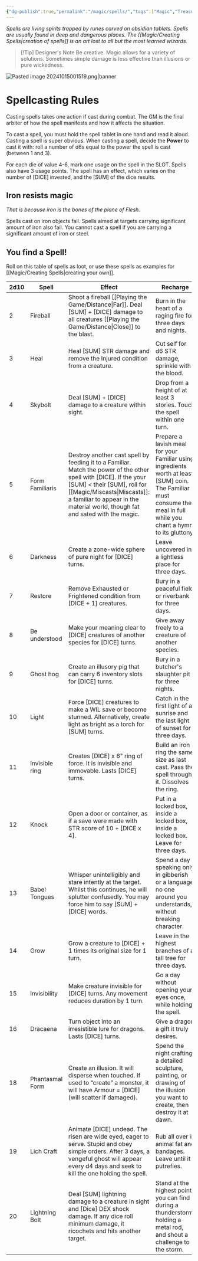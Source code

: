 ```yaml
---
{"dg-publish":true,"permalink":"/magic/spells/","tags":["Magic","Treasures"],"created":"2025-01-02T11:24:07.688-05:00","updated":"2025-03-15T16:27:12.867-04:00"}
---
```


*Spells are living spirits trapped by runes carved on obsidian tablets. Spells are usually found in deep and dangerous places. The [[Magic/Creating Spells\|creation of spells]] is an art lost to all but the most learned wizards.*
>[!Tip] Designer's Note
>Be creative. Magic allows for a variety of solutions. Sometimes simple damage is less effective than illusions or pure wickedness.

![Pasted image 20241015001519.png|banner](/img/user/zRSC/images/Pasted%20image%2020241015001519.png)
# Spellcasting Rules
Casting spells takes one action if cast during combat. The GM is the final arbiter of how the spell manifests and how it affects the situation.

To cast a spell, you must hold the spell tablet in one hand and read it aloud. Casting a spell is super obvious. When casting a spell, decide the **Power** to cast it with: roll a number of d6s equal to the power the spell is cast (between 1 and 3).

For each die of value 4-6, mark one usage on the spell in the SLOT. Spells also have 3 usage points. The spell has an effect, which varies on the number of [DICE] invested, and the [SUM] of the dice results. 

## Iron resists magic
*That is because iron is the bones of the plane of Flesh.*

Spells cast on iron objects fail. 
Spells aimed at targets carrying significant amount of iron also fail.
You cannot cast a spell if you are carrying a significant amount of iron or steel.

## You find a Spell!
Roll on this table of spells as loot, or use these spells as examples for [[Magic/Creating Spells\|creating your own]].

| 2d10 | Spell           | Effect                                                                                                                                                                                                                                           | Recharge                                                                                                                                                                |
| ---- | --------------- | ------------------------------------------------------------------------------------------------------------------------------------------------------------------------------------------------------------------------------------------------ | ----------------------------------------------------------------------------------------------------------------------------------------------------------------------- |
| 2    | Fireball        | Shoot a fireball [[Playing the Game/Distance\|Far]]. Deal [SUM] + [DICE] damage to all creatures [[Playing the Game/Distance\|Close]] to the blast.                                                                                                                                | Burn in the heart of a raging fire for three days and nights.                                                                                                           |
| 3    | Heal            | Heal [SUM] STR damage and remove the Injured condition from a creature.                                                                                                                                                                          | Cut self for d6 STR damage, sprinkle with the blood.                                                                                                                    |
| 4    | Skybolt         | Deal [SUM] + [DICE] damage to a creature within sight.                                                                                                                                                                                           | Drop from a height of at least 3 stories. Touch the spell within one turn.                                                                                              |
| 5    | Form Familiaris | Destroy another cast spell by feeding it to a Familiar. Match the power of the other spell with [DICE]. If the your [SUM] < their [SUM], roll for [[Magic/Miscasts\|Miscasts]]: a familiar to appear in the material world, though fat and sated with the magic. | Prepare a lavish meal for your Familiar using ingredients worth at least [SUM] coin. The Familiar must consume the meal in full while you chant a hymn to its gluttony. |
| 6    | Darkness        | Create a zone-wide sphere of pure night for [DICE] turns.                                                                                                                                                                                        | Leave uncovered in a lightless place for three days.                                                                                                                    |
| 7    | Restore         | Remove Exhausted or Frightened condition from [DICE + 1] creatures.                                                                                                                                                                              | Bury in a peaceful field or riverbank for three days.                                                                                                                   |
| 8    | Be understood   | Make your meaning clear to [DICE] creatures of another species for [DICE] turns.                                                                                                                                                                 | Give away freely to a creature of another species.                                                                                                                      |
| 9    | Ghost hog       | Create an illusory pig that can carry 6 inventory slots for [DICE] turns.                                                                                                                                                                        | Bury in a butcher's slaughter pit for three nights.                                                                                                                     |
| 10   | Light           | Force [DICE] creatures to make a WIL save or become stunned. Alternatively, create light as bright as a torch for [SUM] turns.                                                                                                                   | Catch in the first light of a sunrise and the last light of sunset for three days.                                                                                      |
| 11   | Invisible ring  | Creates [DICE] x 6" ring of force. It is invisible and immovable. Lasts [DICE] turns.                                                                                                                                                            | Build an iron ring the same size as last cast. Pass the spell through it. Dissolves the ring.                                                                           |
| 12   | Knock           | Open a door or container, as if a save were made with STR score of 10 + [DICE x 4].                                                                                                                                                              | Put in a locked box, inside a locked box, inside a locked box. Leave for three days.                                                                                    |
| 13   | Babel Tongues   | Whisper unintelligibly and stare intently at the target. Whilst this continues, he will splutter confusedly. You may force him to say [SUM] + [DICE] words.                                                                                      | Spend a day speaking only in gibberish or a language no one around you understands, without breaking character.                                                         |
| 14   | Grow            | Grow a creature to [DICE] + 1 times its original size for 1 turn.                                                                                                                                                                                | Leave in the highest branches of a tall tree for three days.                                                                                                            |
| 15   | Invisibility    | Make creature invisible for [DICE] turns. Any movement reduces duration by 1 turn.                                                                                                                                                               | Go a day without opening your eyes once, while holding the spell.                                                                                                       |
| 16   | Dracaena        | Turn object into an irresistible lure for dragons. Lasts [DICE] turns.                                                                                                                                                                           | Give a dragon a gift it truly desires.                                                                                                                                  |
| 18   | Phantasmal Form | Create an illusion. It will disperse when touched. If used to “create” a monster, it will have Armour = [DICE] (will scatter if damaged).                                                                                                        | Spend the night crafting a detailed sculpture, painting, or drawing of the illusion you want to create, then destroy it at dawn.                                        |
| 19   | Lich Craft      | Animate [DICE] undead. The risen are wide eyed, eager to serve. Stupid and obey simple orders. After 3 days, a vengeful ghost will appear every d4 days and seek to kill the one holding the spell.                                              | Rub all over in animal fat and bandages. Leave until it putrefies.                                                                                                      |
| 20   | Lightning Bolt  | Deal [SUM]  lightning damage to a creature in sight and [Dice] DEX shock damage. If any dice roll minimum damage, it ricochets and hits another target.                                                                                          | Stand at the highest point you can find during a thunderstorm, holding a metal rod, and shout a challenge to the storm.                                                 |
